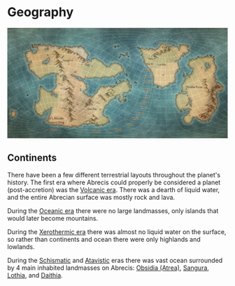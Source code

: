 # Geography

![Abrecis](abrecis.png)

## Continents

There have been a few different terrestrial layouts throughout the planet's history. The first era where Abrecis could properly be considered a planet (post-accretion) was the [Volcanic era](../history/eras/volcanic.md). There was a dearth of liquid water, and the entire Abrecian surface was mostly rock and lava.

During the [Oceanic era](../history/eras/oceanic.md) there were no large landmasses, only islands that would later become mountains.

During the [Xerothermic era](../history/eras/xerothermic.md) there was almost no liquid water on the surface, so rather than continents and ocean there were only highlands and lowlands.

During the [Schismatic](../history/eras/schismatic.md) and [Atavistic](../history/eras/atavistic.md) eras there was vast ocean surrounded by 4 main inhabited landmasses on Abrecis: [Obsidia (Atrea)](continents/obsidia.md), [Sangura](continents/sangura.md), [Lothia](continents/lothia.md), and [Daithia](continents/daithia.md).